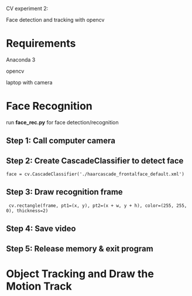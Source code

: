 CV experiment 2: 

Face detection and tracking with opencv

# Requirements
Anaconda 3

opencv

laptop with camera

# Face Recognition
run **face_rec.py** for face detection/recognition

## Step 1: Call computer camera

## Step 2: Create CascadeClassifier to detect face
`face = cv.CascadeClassifier('./haarcascade_frontalface_default.xml')
`
## Step 3: Draw recognition frame
` cv.rectangle(frame, pt1=(x, y), pt2=(x + w, y + h), color=(255, 255, 0), thickness=2)`

## Step 4: Save video


## Step 5: Release memory & exit program

# Object Tracking and Draw the Motion Track